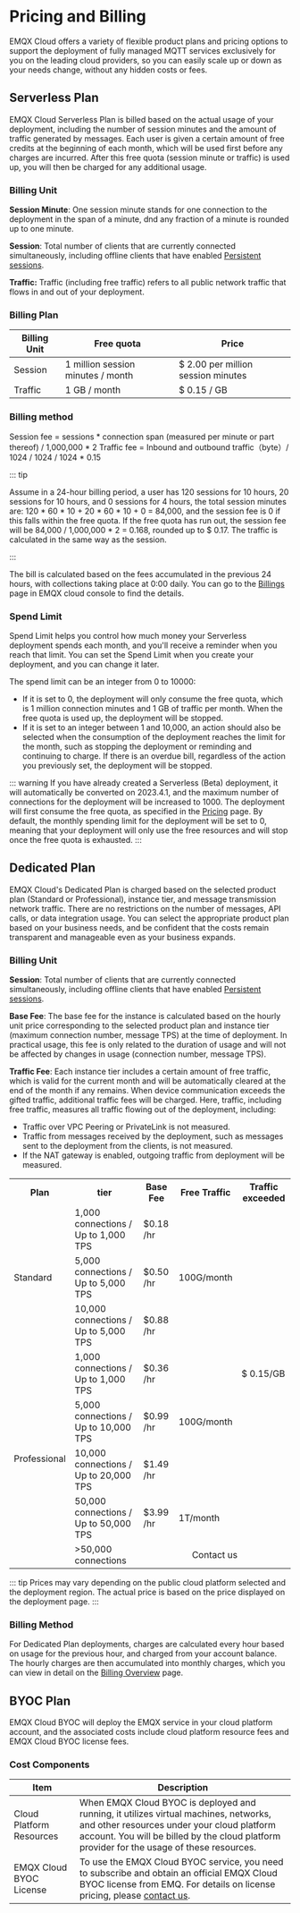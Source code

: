 # Pricing and Billing

EMQX Cloud offers a variety of flexible product plans and pricing options to support the deployment of fully managed MQTT services exclusively for you on the leading cloud providers, so you can easily scale up or down as your needs change, without any hidden costs or fees.

## Serverless Plan

EMQX Cloud Serverless Plan is billed based on the actual usage of your deployment, including the number of session minutes and the amount of traffic generated by messages. Each user is given a certain amount of free credits at the beginning of each month, which will be used first before any charges are incurred. After this free quota (session minute or traffic) is used up, you will then be charged for any additional usage.

### Billing Unit

**Session Minute**: One session minute stands for one connection to the deployment in the span of a minute, dnd any fraction of a minute is rounded up to one minute.

**Session**: Total number of clients that are currently connected simultaneously, including offline clients that have enabled [Persistent sessions](https://www.emqx.com/en/blog/mqtt-session).

**Traffic:** Traffic (including free traffic) refers to all public network traffic that flows in and out of your deployment.

### Billing Plan

| Billing Unit | **Free quota**                  | **Price**           |
| -------------------- | -------------------------------------------- | ------------------|
| Session       |  1 million session minutes / month     | $ 2.00 per million session minutes                                |
| Traffic     | 1 GB / month              | $ 0.15 / GB              |

### Billing method

Session fee = sessions * connection span (measured per minute or part thereof) / 1,000,000 * 2
Traffic fee = Inbound and outbound traffic（byte）/ 1024 / 1024 / 1024 * 0.15

::: tip

Assume in a 24-hour billing period, a user has 120 sessions for 10 hours, 20 sessions for 10 hours, and 0 sessions for 4 hours, the total session minutes are: 120 * 60 * 10 + 20 * 60 * 10 + 0 = 84,000, and the session fee is 0 if this falls within the free quota. If the free quota has run out, the session fee will be 84,000 / 1,000,000 * 2 = 0.168, rounded up to $ 0.17. The traffic is calculated in the same way as the session.

:::

The bill is calculated based on the fees accumulated in the previous 24 hours, with collections taking place at 0:00 daily. You can go to the [Billings](https://docs.emqx.com/en/cloud/latest/billing/overview.html) page in EMQX cloud console to find the details.

### Spend Limit

Spend Limit helps you control how much money your Serverless deployment spends each month, and you'll receive a reminder when you reach that limit. You can set the Spend Limit when you create your deployment, and you can change it later.

The spend limit can be an integer from 0 to 10000:

- If it is set to 0, the deployment will only consume the free quota, which is 1 million connection minutes and 1 GB of traffic per month. When the free quota is used up, the deployment will be stopped.
- If it is set to an integer between 1 and 10,000, an action should also be selected when the consumption of the deployment reaches the limit for the month, such as stopping the deployment or reminding and continuing to charge. If there is an overdue bill, regardless of the action you previously set, the deployment will be stopped.

::: warning
If you have already created a Serverless (Beta) deployment, it will automatically be converted on 2023.4.1, and the maximum number of connections for the deployment will be increased to 1000. The deployment will first consume the free quota, as specified in the [Pricing](https://www.emqx.com/en/cloud/pricing) page. By default, the monthly spending limit for the deployment will be set to 0, meaning that your deployment will only use the free resources and will stop once the free quota is exhausted.
:::



## Dedicated Plan

EMQX Cloud's Dedicated Plan is charged based on the selected product plan (Standard or Professional), instance tier, and message transmission network traffic. There are no restrictions on the number of messages, API calls, or data integration usage. You can select the appropriate product plan based on your business needs, and be confident that the costs remain transparent and manageable even as your business expands.


### Billing Unit

**Session**: Total number of  clients that are currently connected simultaneously, including offline clients that have enabled [Persistent sessions](https://www.emqx.com/en/blog/mqtt-session).

**Base Fee**: The base fee for the instance is calculated based on the hourly unit price corresponding to the selected product plan and instance tier (maximum connection number, message TPS) at the time of deployment. In practical usage, this fee is only related to the duration of usage and will not be affected by changes in usage (connection number, message TPS).

**Traffic Fee**: Each instance tier includes a certain amount of free traffic, which is valid for the current month and will be automatically cleared at the end of the month if any remains. When device communication exceeds the gifted traffic, additional traffic fees will be charged. Here, traffic, including free traffic, measures all traffic flowing out of the deployment, including:

   - Traffic over VPC Peering or PrivateLink is not measured.
   - Traffic from messages received by the deployment, such as messages sent to the deployment from the clients, is not measured.
   - If the NAT gateway is enabled, outgoing traffic from deployment will be measured.

<table>
   <tr>
      <th>Plan</th>
      <th>tier</th>
      <th>Base Fee</th>
      <th>Free Traffic</th>
      <th>Traffic exceeded</th>
   </tr>
   <tr>
      <td rowspan="3">Standard</td>
      <td>1,000 connections / Up to 1,000 TPS</td>
      <td>$0.18 /hr</td>
      <td rowspan="3">100G/month</td>
      <td rowspan="7">$ 0.15/GB</td>
   </tr>
   <tr>
      <td>5,000 connections / Up to 5,000 TPS</td>
      <td>$0.50 /hr</td>
   </tr>
   <tr>
      <td>10,000 connections / Up to 5,000 TPS</td>
      <td>$0.88 /hr </td>
   </tr>
   <tr>
      <td rowspan="5">Professional</td>
      <td>1,000 connections / Up to 1,000 TPS</td>
      <td>$0.36 /hr </td>
      <td rowspan="3">100G/month</td>
   </tr>
   <tr>
      <td>5,000 connections / Up to 10,000 TPS</td>
      <td>$0.99 /hr</td>
   </tr>
   <tr>
      <td>10,000 connections / Up to 20,000 TPS</td>
      <td>$1.49 /hr</td>
   </tr>
   <tr>
      <td>50,000 connections / Up to 50,000 TPS</td>
      <td>$3.99 /hr</td>
      <td rowspan="1">1T/month</td>
   </tr>
   <tr>
      <td>>50,000 connections</td>
      <td colspan="3" align="center">Contact us</td>
   </tr>
</table>

::: tip
Prices may vary depending on the public cloud platform selected and the deployment region. The actual price is based on the price displayed on the deployment page.
:::

### Billing Method

For Dedicated Plan deployments, charges are calculated every hour based on usage for the previous hour, and charged from your account balance. The hourly charges are then accumulated into monthly charges, which you can view in detail on the [Billing Overview](https://cloud.emqx.com/console/billing/overview) page.

## BYOC Plan

EMQX Cloud BYOC will deploy the EMQX service in your cloud platform account, and the associated costs include cloud platform resource fees and EMQX Cloud BYOC license fees.

### Cost Components

| **Item**                 | **Description**                                                                                                                          |
|-------------------------|----------------------------------------------------------------------------------------------------------------------------------------|
| Cloud Platform Resources | When EMQX Cloud BYOC is deployed and running, it utilizes virtual machines, networks, and other resources under your cloud platform account. You will be billed by the cloud platform provider for the usage of these resources. |
| EMQX Cloud BYOC License  | To use the EMQX Cloud BYOC service, you need to subscribe and obtain an official EMQX Cloud BYOC license from EMQ. For details on license pricing, please [contact us](https://www.emqx.com/contact?product=cloud). |